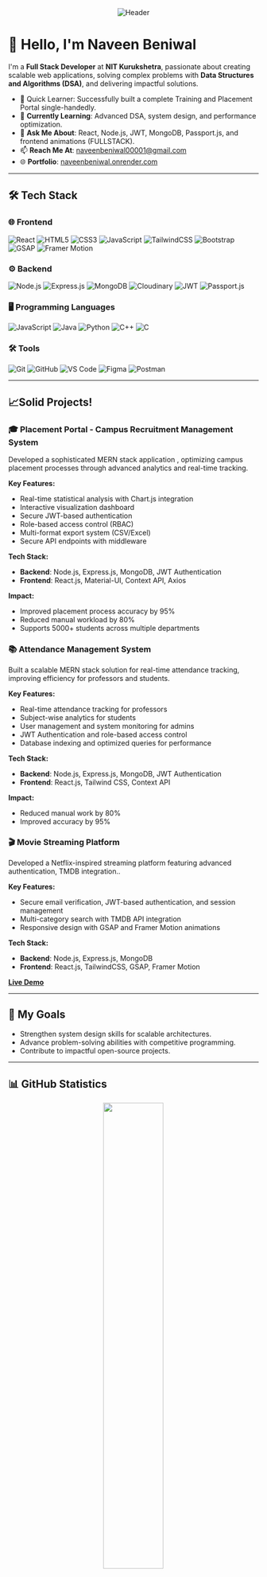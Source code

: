 <!-- Header Section -->
<div align="center">
  <img src="https://capsule-render.vercel.app/api?type=waving&color=gradient&height=200&text=Naveen%20Beniwal&fontAlign=50&fontAlignY=40&fontSize=45&desc=Full%20Stack%20Developer&descAlign=50&descAlignY=60" alt="Header" />
</div>

# 👋 Hello, I'm Naveen Beniwal

I'm a **Full Stack Developer**  at **NIT Kurukshetra**, passionate about creating scalable web applications, solving complex problems with **Data Structures and Algorithms (DSA)**, and delivering impactful solutions.

- 🌟 Quick Learner: Successfully built a complete Training and Placement Portal single-handedly.
- 🌱 **Currently Learning**: Advanced DSA, system design, and performance optimization.
- 💬 **Ask Me About**: React, Node.js, JWT, MongoDB, Passport.js, and frontend animations (FULLSTACK).
- 📫 **Reach Me At**: [naveenbeniwal00001@gmail.com](mailto:naveenbeniwal00001@gmail.com)
- 🌐 **Portfolio**: [naveenbeniwal.onrender.com](https://naveenbeniwal.onrender.com)

---

## 🛠️ Tech Stack

### 🌐 Frontend
![React](https://img.shields.io/badge/-React-61DAFB?style=flat&logo=react&logoColor=white)
![HTML5](https://img.shields.io/badge/-HTML5-E34F26?style=flat&logo=html5&logoColor=white)
![CSS3](https://img.shields.io/badge/-CSS3-1572B6?style=flat&logo=css3&logoColor=white)
![JavaScript](https://img.shields.io/badge/-JavaScript-F7DF1E?style=flat&logo=javascript&logoColor=white)
![TailwindCSS](https://img.shields.io/badge/-TailwindCSS-38B2AC?style=flat&logo=tailwind-css&logoColor=white)
![Bootstrap](https://img.shields.io/badge/-Bootstrap-7952B3?style=flat&logo=bootstrap&logoColor=white)
![GSAP](https://img.shields.io/badge/-GSAP-88CE02?style=flat&logo=greensock&logoColor=white)
![Framer Motion](https://img.shields.io/badge/-Framer%20Motion-0055FF?style=flat&logo=framer&logoColor=white)

### ⚙️ Backend
![Node.js](https://img.shields.io/badge/-Node.js-339933?style=flat&logo=node.js&logoColor=white)
![Express.js](https://img.shields.io/badge/-Express.js-000000?style=flat&logo=express&logoColor=white)
![MongoDB](https://img.shields.io/badge/-MongoDB-47A248?style=flat&logo=mongodb&logoColor=white)
![Cloudinary](https://img.shields.io/badge/-Cloudinary-3448C5?style=flat&logo=cloudinary&logoColor=white)
![JWT](https://img.shields.io/badge/-JWT-black?style=flat&logo=json-web-tokens&logoColor=white)
![Passport.js](https://img.shields.io/badge/-Passport.js-34E27A?style=flat&logo=passport&logoColor=white)

### 🖥️ Programming Languages
![JavaScript](https://img.shields.io/badge/-JavaScript-F7DF1E?style=flat&logo=javascript&logoColor=white)
![Java](https://img.shields.io/badge/-Java-007396?style=flat&logo=java&logoColor=white)
![Python](https://img.shields.io/badge/-Python-3776AB?style=flat&logo=python&logoColor=white)
![C++](https://img.shields.io/badge/-C++-00599C?style=flat&logo=c%2B%2B&logoColor=white)
![C](https://img.shields.io/badge/-C-A8B9CC?style=flat&logo=c&logoColor=white)

### 🛠️ Tools
![Git](https://img.shields.io/badge/-Git-F05032?style=flat&logo=git&logoColor=white)
![GitHub](https://img.shields.io/badge/-GitHub-181717?style=flat&logo=github&logoColor=white)
![VS Code](https://img.shields.io/badge/-VS%20Code-007ACC?style=flat&logo=visual-studio-code&logoColor=white)
![Figma](https://img.shields.io/badge/-Figma-F24E1E?style=flat&logo=figma&logoColor=white)
![Postman](https://img.shields.io/badge/-Postman-FF6C37?style=flat&logo=postman&logoColor=white)

---

## 📈Solid Projects!

### 🎓 Placement Portal - Campus Recruitment Management System
Developed a sophisticated MERN stack application , optimizing campus placement processes through advanced analytics and real-time tracking.

**Key Features:**
- Real-time statistical analysis with Chart.js integration
- Interactive visualization dashboard
- Secure JWT-based authentication
- Role-based access control (RBAC)
- Multi-format export system (CSV/Excel)
- Secure API endpoints with middleware

**Tech Stack:**
- **Backend**: Node.js, Express.js, MongoDB, JWT Authentication
- **Frontend**: React.js, Material-UI, Context API, Axios

**Impact:**
- Improved placement process accuracy by 95%
- Reduced manual workload by 80%
- Supports 5000+ students across multiple departments

### 📚 Attendance Management System
Built a scalable MERN stack solution for real-time attendance tracking, improving efficiency for professors and students.

**Key Features:**
- Real-time attendance tracking for professors
- Subject-wise analytics for students
- User management and system monitoring for admins
- JWT Authentication and role-based access control
- Database indexing and optimized queries for performance

**Tech Stack:**
- **Backend**: Node.js, Express.js, MongoDB, JWT Authentication
- **Frontend**: React.js, Tailwind CSS, Context API

**Impact:**
- Reduced manual work by 80%
- Improved accuracy by 95%

### 🎬 Movie Streaming Platform
Developed a Netflix-inspired streaming platform featuring advanced authentication, TMDB integration..

**Key Features:**
- Secure email verification, JWT-based authentication, and session management
- Multi-category search with TMDB API integration
- Responsive design with GSAP and Framer Motion animations

**Tech Stack:**
- **Backend**: Node.js, Express.js, MongoDB
- **Frontend**: React.js, TailwindCSS, GSAP, Framer Motion

**[Live Demo](https://upgraded-mern-stack-video-platform.onrender.com)**

---

## 🚀 My Goals

- Strengthen system design skills for scalable architectures.
- Advance problem-solving abilities with competitive programming.
- Contribute to impactful open-source projects.

---

## 📊 GitHub Statistics

<!-- GitHub Stats Cards with Better Visibility -->
<p align="center">
  <a href="https://github.com/Naveen-Beniwal">
    <img width="49%" src="https://github-readme-stats.vercel.app/api?username=Naveen-Beniwal&show_icons=true&theme=tokyonight&hide_border=true&include_all_commits=true&count_private=true" />
  
  </a>
</p>

<!-- Languages Card -->
<p align="center">
  <a href="https://github.com/Naveen-Beniwal">
    <img width="49%" src="https://github-readme-stats.vercel.app/api/top-langs/?username=Naveen-Beniwal&theme=tokyonight&hide_border=true&include_all_commits=true&count_private=true&layout=compact&langs_count=8" />
  </a>
</p>

<!-- Activity Graph -->
<p align="center">
  <a href="https://github.com/Naveen-Beniwal">
    <img src="https://github-readme-activity-graph.vercel.app/graph?username=Naveen-Beniwal&theme=tokyo-night&hide_border=true" />
  </a>
</p>

<!-- Trophies -->
<p align="center">
  <a href="https://github.com/Naveen-Beniwal">
    <img src="https://github-profile-trophy.vercel.app/?username=Naveen-Beniwal&theme=tokyonight&no-frame=true&no-bg=true&margin-w=4&row=1" />
  </a>
</p>
---

<div align="center">
  <img src="https://komarev.com/ghpvc/?username=Naveen-Beniwal&label=Profile%20Views&color=brightgreen&style=flat-square" alt="Profile Views" />
</div>

<div align="center">
  <img src="https://capsule-render.vercel.app/api?type=waving&color=gradient&height=150&section=footer" />
</div>
